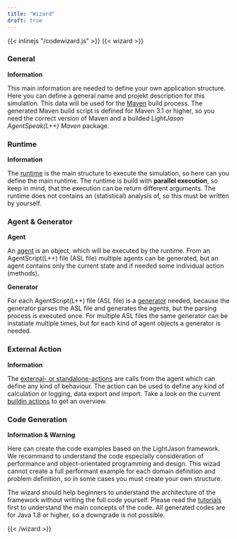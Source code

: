 ```yaml
---
title: "Wizard"
draft: true
---
```


{{< inlinejs "/codewizard.js" >}}
{{< wizard >}}

<h3>General</h3>
<section>
<strong>Information</strong>
<p>This main information are needed to define your own application structure. Here you can define a general name and projekt description for this simulation. This data will be used for the <a href="https://maven.apache.org/">Maven</a> build process. The generated Maven build script is defined for Maven 3.1 or higher, so you need the correct version of Maven and a builded <i>LightJason AgentSpeak(L++) Maven</i> package.</p>
</section>

<h3>Runtime</h3>
<section>
<strong>Information</strong>
<p>The <a href="/tutorials/agentspeak-in-fifteen-minutes/#write-your-own-runtime">runtime</a> is the main structure to execute the simulation, so here can you define the main runtime. The runtime is build with <strong>parallel execution</strong>, so keep in mind, that the execution can be return different arguments. The runtime does not contains an (statistical) analysis of, so this must be written by yourself.</p> 
</section>

<h3>Agent & Generator</h3>
<section>
<strong>Agent</strong>
<p>
An <a href="/tutorials/agentspeak-in-fifteen-minutes/#a-id-agentclass-a-agent-class">agent</a> is an object, which will be executed by the runtime. From an AgentScript(L++) file (ASL file) multiple agents can be generated, but an agent contains only the current state and if needed some individual action (methods).
</p>
<strong>Generator</strong>
<p>
For each AgentScript(L++) file (ASL file) is a <a href="/tutorials/agentspeak-in-fifteen-minutes/#agent-generator-class">generator</a> needed, because the generator parses the ASL file and generates the agents, but the parsing process is executed once. For multiple ASL files the same generator can be instatiate multiple times, but for each kind of agent objects a generator is needed.
</p>
</section>

<h3>External Action</h3>
<section>
<strong>Information</strong>
<p>
The <a href="/tutorials/actions/#what-kind-of-actions-exists">external- or standalone-actions</a> are calls from the agent which can define any kind of behaviour. The action can be used to define any kind of calculation or logging, data export and import. Take a look on the current <a href="/knowledgebase/actions/">buildin actions</a> to get an overview.
</p>
</section>

<h3>Code Generation</h3>
<section>
<strong>Information & Warning</strong><br/>
<p>Here can create the code examples based on the LightJason framework. We recommand to understand the code especially consideration of performance and object-orientated programming and design. This wizad cannot create a full performant example for each domain definition and problem definition, so in some cases you must create your own structure.</p>
The wizard should help beginners to understand the architecture of the framework without writing the full code yourself. Please read the <a href="/tutorials">tutorials</a> first to understand the main concepts of the code. All generated codes are for Java 1.8 or higher, so a downgrade is not possible.
</section>


{{< /wizard >}}
